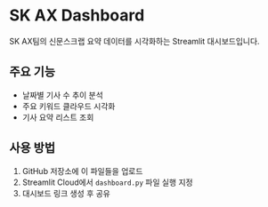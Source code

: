 # SK AX Dashboard

SK AX팀의 신문스크랩 요약 데이터를 시각화하는 Streamlit 대시보드입니다.

## 주요 기능

- 날짜별 기사 수 추이 분석
- 주요 키워드 클라우드 시각화
- 기사 요약 리스트 조회

## 사용 방법

1. GitHub 저장소에 이 파일들을 업로드
2. Streamlit Cloud에서 `dashboard.py` 파일 실행 지정
3. 대시보드 링크 생성 후 공유
